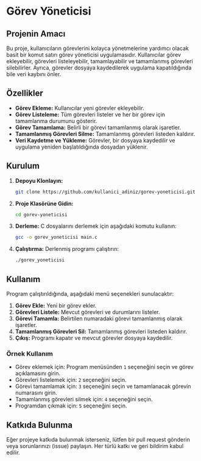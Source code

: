 
# Görev Yöneticisi

## Projenin Amacı

Bu proje, kullanıcıların görevlerini kolayca yönetmelerine yardımcı olacak basit bir komut satırı görev yöneticisi uygulamasıdır. Kullanıcılar görev ekleyebilir, görevleri listeleyebilir, tamamlayabilir ve tamamlanmış görevleri silebilirler. Ayrıca, görevler dosyaya kaydedilerek uygulama kapatıldığında bile veri kaybını önler.

## Özellikler

- **Görev Ekleme:** Kullanıcılar yeni görevler ekleyebilir.
- **Görev Listeleme:** Tüm görevleri listeler ve her bir görev için tamamlanma durumunu gösterir.
- **Görev Tamamlama:** Belirli bir görevi tamamlanmış olarak işaretler.
- **Tamamlanmış Görevleri Silme:** Tamamlanmış görevleri listeden kaldırır.
- **Veri Kaydetme ve Yükleme:** Görevler, bir dosyaya kaydedilir ve uygulama yeniden başlatıldığında dosyadan yüklenir.

## Kurulum

1. **Depoyu Klonlayın:**
   ```bash
   git clone https://github.com/kullanici_adiniz/gorev-yoneticisi.git
   ```
   
2. **Proje Klasörüne Gidin:**
   ```bash
   cd gorev-yoneticisi
   ```

3. **Derleme:**
   C dosyalarını derlemek için aşağıdaki komutu kullanın:
   ```bash
   gcc -o gorev_yoneticisi main.c
   ```

4. **Çalıştırma:**
   Derlenmiş programı çalıştırın:
   ```bash
   ./gorev_yoneticisi
   ```

## Kullanım

Program çalıştırıldığında, aşağıdaki menü seçenekleri sunulacaktır:

1. **Görev Ekle:** Yeni bir görev ekler.
2. **Görevleri Listele:** Mevcut görevleri ve durumlarını listeler.
3. **Görevi Tamamla:** Belirtilen numaradaki görevi tamamlanmış olarak işaretler.
4. **Tamamlanmış Görevleri Sil:** Tamamlanmış görevleri listeden kaldırır.
5. **Çıkış:** Programı kapatır ve mevcut görevler dosyaya kaydedilir.

### Örnek Kullanım

- Görev eklemek için: Program menüsünden `1` seçeneğini seçin ve görev açıklamasını girin.
- Görevleri listelemek için: `2` seçeneğini seçin.
- Görevi tamamlamak için: `3` seçeneğini seçin ve tamamlanacak görevin numarasını girin.
- Tamamlanmış görevleri silmek için: `4` seçeneğini seçin.
- Programdan çıkmak için: `5` seçeneğini seçin.

## Katkıda Bulunma

Eğer projeye katkıda bulunmak isterseniz, lütfen bir pull request gönderin veya sorunlarınızı (issue) paylaşın. Her türlü katkı ve geri bildirim kabul edilir.

